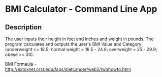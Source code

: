 # BMI Calculator - Command Line App

## Description
The user inputs their height in feet and inches and weight in pounds. The program calculates and outputs the user's BMI Value and Category (underweight <= 18.5; normal weight = 18.5 - 24.9; overweight = 25 - 29.9; obese >= 30).

BMI Formaula - http://extoxnet.orst.edu/faqs/dietcancer/web2/twohowto.html  
